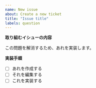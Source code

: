 ```yaml
---
name: New issue
about: Create a new ticket
title: "Issue title"
labels: question
---
```


**取り組むイシューの内容**

この問題を解消するため、あれを実装します。

**実装手順**

- [ ] あれを作成する
- [ ] それを編集する
- [ ] これを実装する
